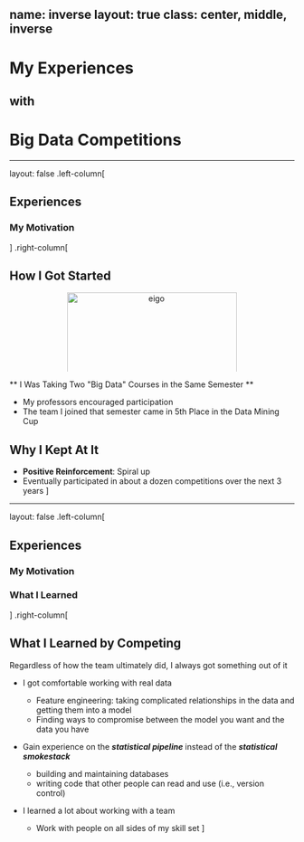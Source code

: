 name: inverse
layout: true
class: center, middle, inverse
---
# My Experiences 
## with
# Big Data Competitions
---


layout: false
.left-column[
## Experiences
### My Motivation
]
.right-column[

## How I Got Started

<center style='height: 140px; overflow: hidden;'>
   <img src="./figs/asobi-asobase-exam.jpg" alt="eigo" height="300" >
</center>

** I Was Taking Two "Big Data" Courses in the Same Semester **
- My professors encouraged participation
- The team I joined that semester came in 5th Place in the Data Mining Cup 

## Why I Kept At It
- **Positive Reinforcement**: Spiral up
- Eventually participated in about a dozen competitions over the next 3 years
]


---
layout: false
.left-column[
## Experiences
### My Motivation
### What I Learned
]
.right-column[
## What I Learned by Competing
Regardless of how the team ultimately did, I always got something out of it

- I got comfortable working with real data
  - Feature engineering: taking complicated relationships in the data and getting them into a model
  - Finding ways to compromise between the model you want and the data you have

- Gain experience on the **_statistical pipeline_** instead of the **_statistical smokestack_**
  - building and maintaining databases
  - writing code that other people can read and use (i.e., version control)

- I learned a lot about working with a team
  - Work with people on all sides of my skill set
]
